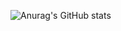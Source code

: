 ![Anurag's GitHub stats](https://github-readme-stats.vercel.app/api?username=Merlinkkim&show_icons=true&theme=radical)
